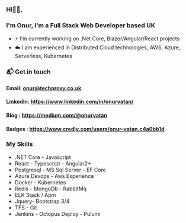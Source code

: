 ### Hi👋🏻,
###  I'm Onur, I'm a Full Stack Web Developer based UK
- ⚡ I’m currently working on .Net Core, Blazor/Angular/React projects
- ☁️ I am experienced in Distributed Cloud technologies, AWS, Azure, Serverless, Kubernetes

### 📬 Get in touch
#### Email: onur@techproxy.co.uk
#### LinkedIn: https://www.linkedin.com/in/onurvatan/
#### Blog : https://medium.com/@onurvatan
#### Badges : https://www.credly.com/users/onur-vatan.c4a0bb1d
### My Skills 
- .NET Core - Javascript
- React - Typescript - Angular2+
- Postgresql - MS Sql Server - EF Core
- Azure Devops - Aws Experience
- Docker - Kubernetes
- Redis - MongoDb - RabbitMq
- ELK Stack / Apm
- Jquery- Bootstrap 3/4 
- TFS - Git 
- Jenkins - Octopus Deploy - Pulumi

<!--
**onurvatan/onurvatan** is a ✨ _special_ ✨ repository because its `README.md` (this file) appears on your GitHub profile.

Here are some ideas to get you started:

- 🔭 I’m currently working on ...
- 🌱 I’m currently learning ...
- 👯 I’m looking to collaborate on ...
- 🤔 I’m looking for help with ...
- 💬 Ask me about ...
- 📫 How to reach me: ...
- 😄 Pronouns: ...
- ⚡ Fun fact: ...
-->
